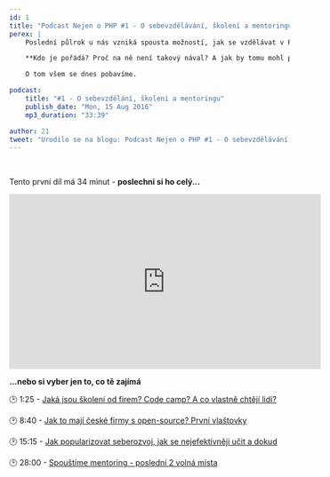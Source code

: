 ```yaml
---
id: 1
title: "Podcast Nejen o PHP #1 - O sebevzdělávání, školení a mentoringu"
perex: |
    Poslední půlrok u nás vzniká spousta možností, jak se vzdělávat v PHP. A zadarmo.

    **Kdo je pořádá? Proč na ně není takový nával? A jak by tomu mohl pomoc mentoring?**

    O tom všem se dnes pobavíme.

podcast:
    title: "#1 - O sebevzdělání, školení a mentoringu"
    publish_date: "Mon, 15 Aug 2016"
    mp3_duration: "33:39"

author: 21
tweet: "Urodilo se na blogu: Podcast Nejen o PHP #1 - O sebevzdělávání, školení a mentoringu #retro"
---
```


<br>

Tento první díl má 34 minut - **poslechni si ho celý...**

<iframe width="560" height="315" src="https://www.youtube.com/embed/1BjVVGmSdCw" frameborder="0" allowfullscreen name="video"></iframe>

<br>

**...nebo si vyber jen to, co tě zajímá**

🕑 1:25 - <a href="https://www.youtube.com/embed/1BjVVGmSdCw?&start=75&autoplay=true" target="video">
    <em class="fa fa-fw fa-play"></em>
    Jaká jsou školení od firem? Code camp? A co vlastně chtějí lidi?
</a>

🕑 8:40 - <a href="https://www.youtube.com/embed/1BjVVGmSdCw?&start=520&autoplay=true" target="video">
    <em class="fa fa-fw fa-play"></em>
    Jak to mají české firmy s open-source? První vlaštovky
</a>

🕑 15:15 - <a href="https://www.youtube.com/embed/1BjVVGmSdCw?&start=915&autoplay=true" target="video">
    <em class="fa fa-fw fa-play"></em>
    Jak popularizovat seberozvoj, jak se nejefektivněji učit a dokud
</a>

🕑 28:00 - <a href="https://www.youtube.com/embed/1BjVVGmSdCw?&start=1680&autoplay=true" target="video">
    <em class="fa fa-fw fa-play"></em>
    Spouštíme mentoring - poslední 2 volná místa
</a>
